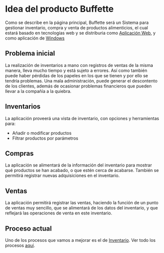 # Idea del producto Buffette

Como se describe en la página principal, Buffette será un Sistema para gestionar inventario, compra y venta de productos alimenticios, el cual estará basado en tecnologías web y se distriburia como [Aplicación Web](https://buffette.netlify.app), y como aplicación de [Windows](https://github.com/angelxehg/buffette-app/releases)

## Problema inicial

La realización de inventarios a mano con registros de ventas de la misma manera, lleva mucho tiempo y está sujeto a errores. Así como también puede haber pérdidas de los papeles en los que se tienen y por ello se tendría problemas. Una mala administración, puede generar el descontento de los clientes, además de ocasionar problemas financieros que pueden llevar a la compañía a la quiebra.

## Inventarios

La aplicación proveerá una vista de inventario, con opciones y herramientas para:

- Añadir o modificar productos
- Filtrar productos por parámetros

## Compras

La aplicación se alimentará de la información del inventario para mostrar qué productos se han acabado, o que estén cerca de acabarse. También se permitirá registrar nuevas adquisiciones en el inventario.

## Ventas

La aplicación permitirá registrar las ventas, haciendo la función de un punto de ventas muy sencillo, que se alimentará de los datos del inventario, y que reflejará las operaciones de venta en este inventario.

## Proceso actual

Uno de los procesos que vamos a mejorar es el de [Inventario](./procesos/inventario.md). Ver todo los procesos [aquí](./procesos.md).
